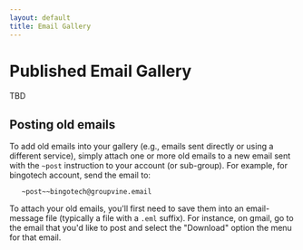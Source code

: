 ```yaml
---
layout: default
title: Email Gallery
---
```


# Published Email Gallery

TBD

## Posting old emails

To add old emails into your gallery (e.g., emails sent directly or
using a different service), simply attach one or more old emails to a
new email sent with the ```~post``` instruction to your account (or
sub-group).  For example, for bingotech account, send the email to:

```
   ~post~~bingotech@groupvine.email
```

To attach your old emails, you'll first need to save them into an email-message file
(typically a file with a ```.eml``` suffix).  For instance, on gmail, go to the email
that you'd like to post and select the "Download" option the menu for that email.
